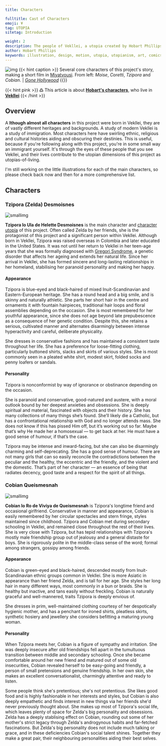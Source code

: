 ```yaml
---
title: Characters

fulltitle: Cast of Characters
emoji: ¥
tag: UTOPIA
sitetag: Introduction

weight: 2
description: The people of Vekllei, a utopia created by Hobart Phillips.
author: Hobart Phillips
keywords: illustration, design, motion, utopia, utopianism, art, comics, comic, hobart, phillips, vekllei, millmint
---
```

<style>
.tag {
  color: var(--color-pink);
}
.markdown a {
color: var(--color-pink);
}
.markdown a.anchor {
color: var(--color-pink);
}
aside nav ul a {
color: var(--color-pink);
}
#headerbox .emoji {
color: var(--color-pink);
}
.gt-container {
  display: none;
}
</style>

![img](/images/hollywood.jpg)
{{< hint caption >}}
Several core characters of this project's story, making a short film in [Miyatvousi](/utopia/vekllei/landscape/boroughs/miyatvousi/). From left: *Moise*, *Coretti*, *Tzipora* and *Cobian*. | *[Gone Hollywood](/posts/2021-05-24-hollywood/)*
{{</hint>}}

{{< hint pink >}}
߷ This article is about [**Hobart's characters**](/utopia/intro/#three-utopias), who live in [**Vekllei**](/utopia/vekllei)
{{< /hint >}}

## Overview

<span class="fc">A</span>
**lthough almost all characters** in this project were born in Vekllei, they are of vastly different heritages and backgrounds. A study of modern Vekllei is a study of immigration. Most characters here have swirling ethnic, religious and cultural histories aiding and obscuring their destinies. This is useful, because if you're following along with this project, you're in some small way an immigrant yourself. It's through the eyes of these people that you see Vekllei, and their lives contribute to the utopian dimensions of this project as utopias-of-living.

I'm still working on the little illustrations for each of the main characters, so please check back now and then for a more comprehensive list.

## Characters

### Tzipora (Zelda) Desmoisnes

<div style="background-color: var(--gray-100); border-radius: 5px;">
<img alt="smallimg" style="background-color: transparent;" src="/images/mastheads/characters/zelda.png">
</div>

**Tzipora lo Ula de Helette Desmoisnes** is the main character and [character utopia](/utopia/intro/#three-utopias) of this project. Often called Zelda by her friends, she is the protagonist of this project and a significant person within Vekllei. Although born in Vekllei, Tzipora was raised overseas in Colombia and later educated in the United States. It was not until her return to Vekllei in her teen-age years that she was formally diagnosed with [Gregori Syndrome](/posts/2020-08-12-ageless/), a genetic disorder that affects her ageing and extends her natural life. Since her arrival in Vekllei, she has formed sincere and long-lasting relationships in her homeland, stabilising her paranoid personality and making her happy.

#### Appearance

Tzipora is blue-eyed and black-haired of mixed Inuit-Scandinavian and Eastern-European heritage. She has a round head and a big smile, and is skinny and naturally athletic. She parts her short hair in the centre and ornaments it with fountain hairpieces, traditional hair loops and floral assemblies depending on the occasion. She is most remembered for her youthful appearance, since she does not age beyond late prepubescence as a consequence of her genetic condition. Despite this, she retains a serious, cultivated manner and alternates disarmingly between intense hyperactivity and careful, deliberate physicality.

She dresses in conservative fashions and has maintained a consistent taste throughout her life. She has a preference for loose-fitting clothing, particularly buttoned shirts, slacks and skirts of various styles. She is most commonly seen in a pleated white shirt, modest skirt, folded socks and penny loafers or sandals.

#### Personality

Tzipora is nonconformist by way of ignorance or obstinance depending on the occasion.

She is paranoid and conservative, good-natured and austere, with a moral outlook bound by her deepest anxieties and obsessions. She is deeply spiritual and material, fascinated with objects and their history. She has many collections of many things she’s found. She’ll likely die a Catholic, but has a confrontational relationship with God and no longer attends mass. She does not know if this has pissed Him off, but it’s working out so far. Maybe that’s why He made her a homosexual — to get back at her. He must have a good sense of humour, if that’s the case.

Tzipora may be intense and inward-facing, but she can also be disarmingly charming and self-deprecating. She has a good sense of humour. There are not many girls that can so easily reconcile the contradictions between the peculiar and the healthy, the eccentric and the friendly, and the violent and the domestic. That’s part of her character — an essence of being that radiates decency, good taste and a respect for the spirit of all things.

### Cobian Queismesnah

<div style="background-color: var(--gray-100); border-radius: 5px;">
<img alt="smallimg" style="background-color: transparent;" src="/images/mastheads/characters/cobian.png">
</div>

**Cobian lo Ro de Viviya de Queismesnah** is Tzipora's longtime friend and occasional girlfriend. Conservative in manner and appearance, Cobian is easily remembered by her circular spectacles and stern fringe, styles maintained since childhood. Tzipora and Cobian met during secondary schooling in Vekllei, and remained close throughout the rest of their lives. She is very close with Tzipora, but has tepid relationships with Tzipora's mostly male friendship group out of jealousy and a general distaste for boys. She is rigorously polite in the middle-class sense of the word; formal among strangers, gossipy among friends.

#### Appearance

Cobian is green-eyed and black-haired, descended mostly from Inuit-Scandinavian ethnic groups common in Vekllei. She is more Asiatic in appearance than her friend Zelda, and is tall for her age. She styles her long hair in many different ways, most commonly in a bun or braids. She is healthy but inactive, and tans easily without freckling. Cobian is naturally graceful and well-mannered, traits Tzipora is deeply envious of.

She dresses in prim, well-maintained clothing courtesy of her despotically hygienic mother, and has a penchant for ironed shirts, pleatless skirts, synthetic hosiery and jewellery she considers befitting a maturing young woman.

#### Personality

When Tzipora meets her, Cobian is a figure of sympathy and irritation. She was deeply insecure after old friendships fell apart in the tumultuous transition between middle and secondary schooling. Once she became comfortable around her new friend and matured out of some old insecurities, Cobian revealed herself to be easy-going and friendly, a person of small pretensions and genuine friendship. In her own skin, she makes an excellent conversationalist, charmingly attentive and ready to listen.

Some people think she's pretentious; she's not pretentious. She likes good food and is highly fashionable in her interests and styles, but Cobian is also deeply empathetic and finds interest in new things via her friends she'd never previously thought about. She makes up most of Tzipora's social life, which leaves plenty of space for Zelda's big personality and obsessions. Zelda has a deeply stablising effect on Cobian, rounding out some of her mother's strict legacy through Zelda's androgynous habits and far-fetched fascinations. But Zelda's big personality does not include much talking or grace, and in these deficiencies Cobian's social talent shines. Together they make a great pair, their neighbouring personalities aiding their best selves.
